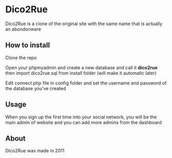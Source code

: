 # Dico2Rue

Dico2Rue is a clone of the original site with the same name that is actually an abondonware

## How to install

Clone the repo

Open your phpmyadmin and create a new database and call it **dico2rue** then import dico2rue.sql from install folder (will make it automatic later)

Edit connect.php file in config folder and set the username and password of the database you've created

## Usage

When you sign up the first time into your social network, you will be the main admin of website and you can add more admins from the dashboard

## About

Dico2Rue was made in 2011
